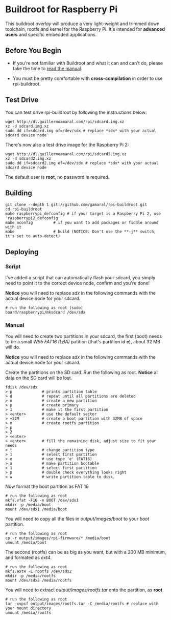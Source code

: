 Buildroot for Raspberry Pi
==========================

This buildroot *overlay* will produce a very light-weight and trimmed down
toolchain, rootfs and kernel for the Raspberry Pi. It's intended for **advanced
users** and specific embedded applications.

Before You Begin
----------------

- If you're not familiar with Buildroot and what it can and can't do, please
  take the time to [read the manual](http://buildroot.org/downloads/manual/manual.html).

- You must be pretty comfortable with **cross-compilation** in order to use
  rpi-buildroot.

Test Drive
----------

You can test drive rpi-buildroot by following the instructions below:

	wget http://dl.guillermoamaral.com/rpi/sdcard.img.xz
	xz -d sdcard.img.xz
	sudo dd if=sdcard.img of=/dev/sdx # replace *sdx* with your actual sdcard device node

There's now also a test drive image for the Raspberry Pi 2:

	wget http://dl.guillermoamaral.com/rpi/sdcard2.img.xz
	xz -d sdcard2.img.xz
	sudo dd if=sdcard2.img of=/dev/sdx # replace *sdx* with your actual sdcard device node

The default user is **root**, no password is required.

Building
--------

	git clone --depth 1 git://github.com/gamaral/rpi-buildroot.git
	cd rpi-buildroot
	make raspberrypi_defconfig # if your target is a Raspberry Pi 2, use 'raspberrypi2_defconfig'
	make nconfig         # if you want to add packages or fiddle around with it
	make                 # build (NOTICE: Don't use the **-j** switch, it's set to auto-detect)

Deploying
---------

### Script

I've added a script that can automatically flash your sdcard, you simply need
to point it to the correct device node, confirm and you're done!

**Notice** you will need to replace *sdx* in the following commands with the
actual device node for your sdcard.

    # run the following as root (sudo)
    board/raspberrypi/mksdcard /dev/sdx

### Manual

You will need to create two partitions in your sdcard, the first (boot) needs
to be a small *W95 FAT16 (LBA)* patition (that's partition id **e**), about 32
MB will do.

**Notice** you will need to replace *sdx* in the following commands with the
actual device node for your sdcard.

Create the partitions on the SD card. Run the following as root.
**Notice** all data on the SD card will be lost.

	fdisk /dev/sdx
	> p             # prints partition table
	> d             # repeat until all partitions are deleted
	> n             # create a new partition
	> p             # create primary
	> 1             # make it the first partition
	> <enter>       # use the default sector
	> +32M          # create a boot partition with 32MB of space
	> n             # create rootfs partition
	> p
	> 2
	> <enter>
	> <enter>       # fill the remaining disk, adjust size to fit your needs
	> t             # change partition type
	> 1             # select first partition
	> e             # use type 'e' (FAT16)
	> a             # make partition bootable
	> 1             # select first partition
	> p             # double check everything looks right
	> w             # write partition table to disk.

Now format the boot partition as FAT 16

	# run the following as root
	mkfs.vfat -F16 -n BOOT /dev/sdx1
	mkdir -p /media/boot
	mount /dev/sdx1 /media/boot

You will need to copy all the files in *output/images/boot* to your *boot*
partition.

	# run the following as root
	cp -r output/images/rpi-firmware/* /media/boot
	umount /media/boot

The second (rootfs) can be as big as you want, but with a 200 MB minimum,
and formated as *ext4*.

	# run the following as root
	mkfs.ext4 -L rootfs /dev/sdx2
	mkdir -p /media/rootfs
	mount /dev/sdx2 /media/rootfs

You will need to extract *output/images/rootfs.tar* onto the partition, as **root**.

	# run the following as root
	tar -xvpsf output/images/rootfs.tar -C /media/rootfs # replace with your mount directory
	umount /media/rootfs

